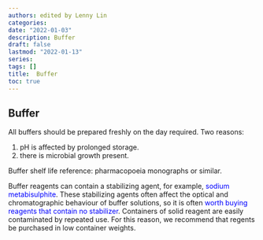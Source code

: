```yaml
---
authors: edited by Lenny Lin
categories: 
date: "2022-01-03"
description: Buffer
draft: false
lastmod: "2022-01-13"
series: 
tags: []
title:  Buffer
toc: true
---
```



<!--more-->

## Buffer

All buffers should be prepared freshly on the day required.  Two reasons:  
1) pH is affected by prolonged storage.  
2) there is microbial growth present.  

Buffer shelf life reference: pharmacopoeia monographs or similar.  

Buffer reagents can contain a stabilizing agent, for example, <font color = "blue">sodium metabisulphite</font>. These stabilizing agents often affect the optical and chromatographic behaviour of buffer solutions, so it is often <font color = "blue">worth buying reagents that contain no stabilizer</font>. Containers of solid reagent are easily contaminated by repeated use. For this reason, we recommend that regents be purchased in low container weights.
